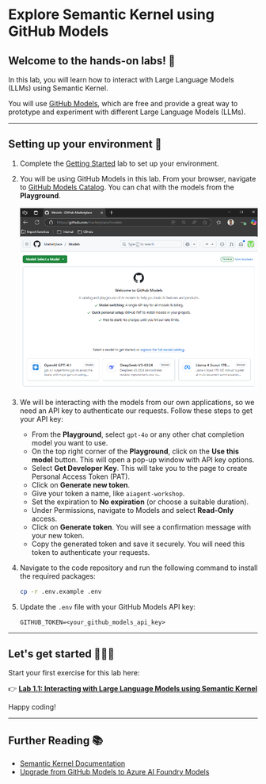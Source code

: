 # Explore Semantic Kernel using GitHub Models

## Welcome to the hands-on labs! 🎉

In this lab, you will learn how to interact with Large Language Models (LLMs) using Semantic Kernel.

You will use [GitHub Models](https://github.com/marketplace?type=models), which are free and provide a great way to prototype and experiment with different Large Language Models (LLMs).

---

## Setting up your environment 🔧

1. Complete the [Getting Started](00-setup_instructions) lab to set up your environment.
2. You will be using GitHub Models in this lab. From your browser, navigate to [GitHub Models Catalog](https://github.com/marketplace?type=models). You can chat with the models from the **Playground**. </br></br>
   ![GitHub Models Catalog](./media/github-models.png)
3. We will be interacting with the models from our own applications, so we need an API key to authenticate our requests. Follow these steps to get your API key:

    - From the **Playground**, select `gpt-4o` or any other chat completion model you want to use.
    - On the top right corner of the **Playground**, click on the **Use this model** button. This will open a pop-up window with API key options.
    - Select **Get Developer Key**. This will take you to the page to create Personal Access Token (PAT).
    - Click on **Generate new token**.
    - Give your token a name, like `aiagent-workshop`.
    - Set the expiration to **No expiration** (or choose a suitable duration).
    - Under Permissions, navigate to Models and select  **Read-Only** access.
    - Click on **Generate token**. You will see a confirmation message with your new token.
    - Copy the generated token and save it securely. You will need this token to authenticate your requests.

4. Navigate to the code repository and run the following command to install the required packages:

    ```bash
    cp -r .env.example .env
    ```

5. Update the `.env` file with your GitHub Models API key:

    ```plaintext
    GITHUB_TOKEN=<your_github_models_api_key>
    ```

---

## Let's get started 👩‍💻🤖

Start your first exercise for this lab here:

👉 **[Lab 1.1: Interacting with Large Language Models using Semantic Kernel](./01-lab-1.1-interacting_with_llm.md)**

Happy coding!

---

## Further Reading 📚

- [Semantic Kernel Documentation](https://learn.microsoft.com/semantic-kernel/)
- [Upgrade from GitHub Models to Azure AI Foundry Models](https://learn.microsoft.com/en-us/azure/ai-foundry/model-inference/how-to/quickstart-github-models?tabs=python)
